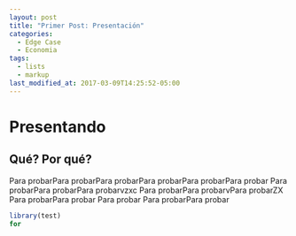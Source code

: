 ```yaml
---
layout: post
title: "Primer Post: Presentación"
categories:
  - Edge Case
  - Economia
tags:
  - lists
  - markup
last_modified_at: 2017-03-09T14:25:52-05:00
---
```


# Presentando
## Qué? Por qué?

Para probarPara probarPara probarPara probarPara probarPara probar
Para probarPara probarPara probarvzxc
Para probarPara probarvPara probarZX
Para probarPara probar Para probar
Para probarPara probar

```R
library(test)
for
```
